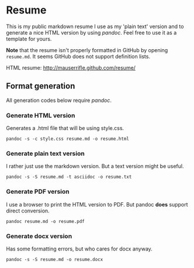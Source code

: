 # Resume

This is my public markdown resume I use as my 'plain text' version and to 
generate a nice HTML version by using *pandoc*. Feel free to use it as a 
template for yours.

**Note** that the resume isn't properly formatted in GitHub by opening 
`resume.md`. It seems GitHub does not support definition lists.

HTML resume: <http://mauserrifle.github.com/resume/>

## Format generation

All generation codes below require *pandoc*.

### Generate HTML version

Generates a .html file that will be using style.css.

    pandoc -s -c style.css resume.md -o resume.html

### Generate plain text version

I rather just use the markdown version. But a text version might be useful.

    pandoc -s -S resume.md -t asciidoc -o resume.txt

### Generate PDF version

I use a browser to print the HTML version to PDF. But pandoc **does** support 
direct conversion.

    pandoc resume.md -o resume.pdf

### Generate docx version

Has some formatting errors, but who cares for docx anyway.

    pandoc -s -S resume.md -o resume.docx
